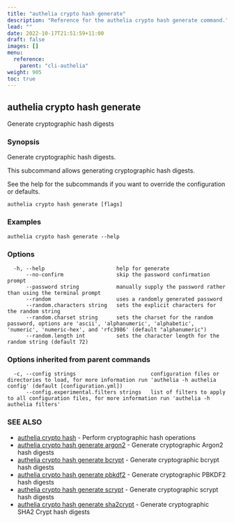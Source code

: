 ```yaml
---
title: "authelia crypto hash generate"
description: "Reference for the authelia crypto hash generate command."
lead: ""
date: 2022-10-17T21:51:59+11:00
draft: false
images: []
menu:
  reference:
    parent: "cli-authelia"
weight: 905
toc: true
---
```


## authelia crypto hash generate

Generate cryptographic hash digests

### Synopsis

Generate cryptographic hash digests.

This subcommand allows generating cryptographic hash digests.

See the help for the subcommands if you want to override the configuration or defaults.

```
authelia crypto hash generate [flags]
```

### Examples

```
authelia crypto hash generate --help
```

### Options

```
  -h, --help                       help for generate
      --no-confirm                 skip the password confirmation prompt
      --password string            manually supply the password rather than using the terminal prompt
      --random                     uses a randomly generated password
      --random.characters string   sets the explicit characters for the random string
      --random.charset string      sets the charset for the random password, options are 'ascii', 'alphanumeric', 'alphabetic', 'numeric', 'numeric-hex', and 'rfc3986' (default "alphanumeric")
      --random.length int          sets the character length for the random string (default 72)
```

### Options inherited from parent commands

```
  -c, --config strings                        configuration files or directories to load, for more information run 'authelia -h authelia config' (default [configuration.yml])
      --config.experimental.filters strings   list of filters to apply to all configuration files, for more information run 'authelia -h authelia filters'
```

### SEE ALSO

* [authelia crypto hash](authelia_crypto_hash.md)	 - Perform cryptographic hash operations
* [authelia crypto hash generate argon2](authelia_crypto_hash_generate_argon2.md)	 - Generate cryptographic Argon2 hash digests
* [authelia crypto hash generate bcrypt](authelia_crypto_hash_generate_bcrypt.md)	 - Generate cryptographic bcrypt hash digests
* [authelia crypto hash generate pbkdf2](authelia_crypto_hash_generate_pbkdf2.md)	 - Generate cryptographic PBKDF2 hash digests
* [authelia crypto hash generate scrypt](authelia_crypto_hash_generate_scrypt.md)	 - Generate cryptographic scrypt hash digests
* [authelia crypto hash generate sha2crypt](authelia_crypto_hash_generate_sha2crypt.md)	 - Generate cryptographic SHA2 Crypt hash digests

